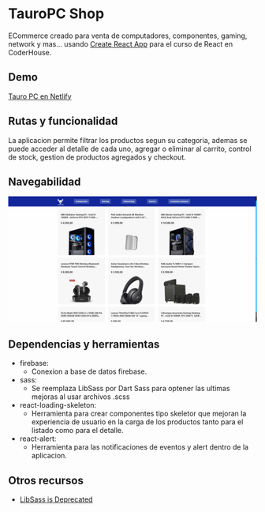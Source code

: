 # TauroPC Shop

ECommerce creado para venta de computadores, componentes, gaming, network y mas... usando [Create React App](https://github.com/facebook/create-react-app) para el curso de React en CoderHouse.

## Demo
[Tauro PC en Netlify](https://zen-morse-4ed0df.netlify.app)

## Rutas y funcionalidad

La aplicacion permite filtrar los productos segun su categoria, ademas se puede acceder al detalle de cada uno, agregar o eliminar al carrito, control de stock, gestion de productos agregados y checkout.

## Navegabilidad

![image](./public/navigation_tauro.gif)

## Dependencias y herramientas
- firebase:
    - Conexion a base de datos firebase.
- sass:
    - Se reemplaza LibSass por Dart Sass para optener las ultimas mejoras al usar archivos .scss
- react-loading-skeleton:
    - Herramienta para crear componentes tipo skeletor que mejoran la experiencia de usuario en la carga de los productos tanto para el listado como para el detalle.
- react-alert:
    - Herramienta para las notificaciones de eventos y alert dentro de la aplicacion.

## Otros recursos
- [LibSass is Deprecated](https://sass-lang.com/blog/libsass-is-deprecated)
